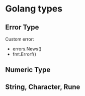 # Golang types

## Error Type
Custom error: 

- errors.News()
- fmt.Errorf()
## Numeric Type

## String, Character, Rune

## 